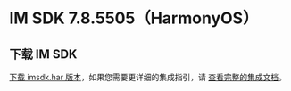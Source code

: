 # IM SDK 7.8.5505（HarmonyOS）

## 下载 IM SDK

[下载 imsdk.har 版本](https://im.sdk.qcloud.com/download/plus/7.8.5505/imsdk-ohos-7.8.5505.har)，如果您需要更详细的集成指引，请 [查看完整的集成文档](https://cloud.tencent.com/document/product/269/103558)。
